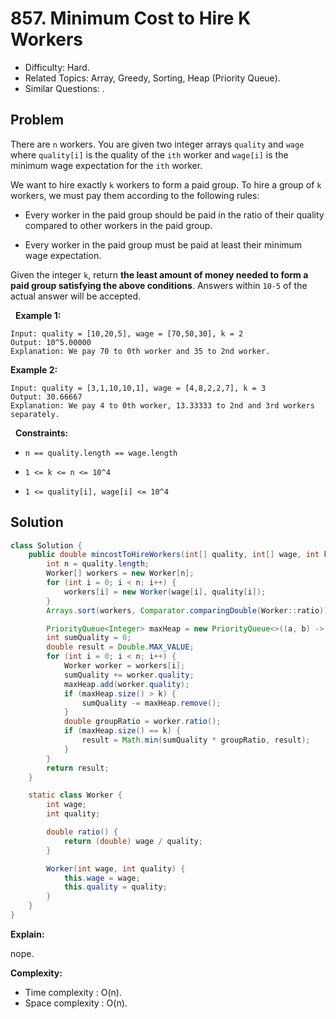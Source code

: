 # 857. Minimum Cost to Hire K Workers

- Difficulty: Hard.
- Related Topics: Array, Greedy, Sorting, Heap (Priority Queue).
- Similar Questions: .

## Problem

There are ```n``` workers. You are given two integer arrays ```quality``` and ```wage``` where ```quality[i]``` is the quality of the ```ith``` worker and ```wage[i]``` is the minimum wage expectation for the ```ith``` worker.

We want to hire exactly ```k``` workers to form a paid group. To hire a group of ```k``` workers, we must pay them according to the following rules:


	
- Every worker in the paid group should be paid in the ratio of their quality compared to other workers in the paid group.
	
- Every worker in the paid group must be paid at least their minimum wage expectation.


Given the integer ```k```, return **the least amount of money needed to form a paid group satisfying the above conditions**. Answers within ```10-5``` of the actual answer will be accepted.

 
**Example 1:**

```
Input: quality = [10,20,5], wage = [70,50,30], k = 2
Output: 10^5.00000
Explanation: We pay 70 to 0th worker and 35 to 2nd worker.
```

**Example 2:**

```
Input: quality = [3,1,10,10,1], wage = [4,8,2,2,7], k = 3
Output: 30.66667
Explanation: We pay 4 to 0th worker, 13.33333 to 2nd and 3rd workers separately.
```

 
**Constraints:**


	
- ```n == quality.length == wage.length```
	
- ```1 <= k <= n <= 10^4```
	
- ```1 <= quality[i], wage[i] <= 10^4```



## Solution

```java
class Solution {
    public double mincostToHireWorkers(int[] quality, int[] wage, int k) {
        int n = quality.length;
        Worker[] workers = new Worker[n];
        for (int i = 0; i < n; i++) {
            workers[i] = new Worker(wage[i], quality[i]);
        }
        Arrays.sort(workers, Comparator.comparingDouble(Worker::ratio));

        PriorityQueue<Integer> maxHeap = new PriorityQueue<>((a, b) -> Integer.compare(b, a));
        int sumQuality = 0;
        double result = Double.MAX_VALUE;
        for (int i = 0; i < n; i++) {
            Worker worker = workers[i];
            sumQuality += worker.quality;
            maxHeap.add(worker.quality);
            if (maxHeap.size() > k) {
                sumQuality -= maxHeap.remove();
            }
            double groupRatio = worker.ratio();
            if (maxHeap.size() == k) {
                result = Math.min(sumQuality * groupRatio, result);
            }
        }
        return result;
    }

    static class Worker {
        int wage;
        int quality;

        double ratio() {
            return (double) wage / quality;
        }

        Worker(int wage, int quality) {
            this.wage = wage;
            this.quality = quality;
        }
    }
}
```

**Explain:**

nope.

**Complexity:**

* Time complexity : O(n).
* Space complexity : O(n).
